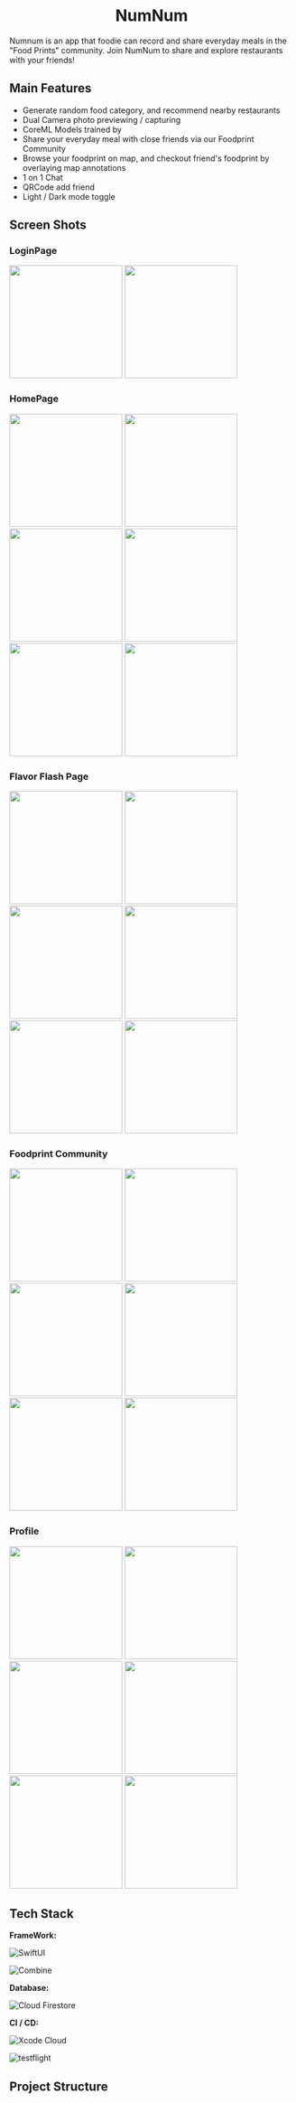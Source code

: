 <h1 align="center" id="title">NumNum</h1>

<p id="description">Numnum is an app that foodie can record and share everyday meals in the "Food Prints" community. Join NumNum to share and explore restaurants with your friends!</p>

## Main Features

- Generate random food category, and recommend nearby restaurants
- Dual Camera photo previewing / capturing
- CoreML Models trained by
- Share your everyday meal with close friends via our Foodprint Community
- Browse your foodprint on map, and checkout friend's foodprint by overlaying map annotations
- 1 on 1 Chat
- QRCode add friend
- Light / Dark mode toggle

## Screen Shots

### LoginPage

<img src="./Screenshots/login_dark.png" width="200"/>
<img src="./Screenshots/login_light.png" width="200"/>

### HomePage

<img src="./Screenshots/home_dark.png" width="200"/>
<img src="./Screenshots/restaurant-search_dark.png" width="200"/>
<img src="./Screenshots/restaurant-detail_dark.png" width="200"/>

<img src="./Screenshots/home_light.png" width="200"/>
<img src="./Screenshots/restaurant-search_light.png" width="200"/>
<img src="./Screenshots/restaurant-detail_light.png" width="200"/>

### Flavor Flash Page

<img src="./Screenshots/flavor-flash_dark.PNG" width="200"/>
<img src="./Screenshots/captured_dark.PNG" width="200"/>
<img src="./Screenshots/leave-foodprint_dark.PNG" width="200"/>

<img src="./Screenshots/flavor-flash_light.PNG" width="200"/>
<img src="./Screenshots/captured_light.PNG" width="200"/>
<img src="./Screenshots/leave-foodprint_light.PNG" width="200"/>

### Foodprint Community

<img src="./Screenshots/foodprint_dark.png" width="200"/>
<img src="./Screenshots/chatroom_dark.png" width="200"/>
<img src="./Screenshots/foodprint-comment_dark.png" width="200"/>

<img src="./Screenshots/foodprint_light.png" width="200"/>
<img src="./Screenshots/foodprint-comment_light.png" width="200"/>
<img src="./Screenshots/chatroom_light.png" width="200"/>

### Profile

<img src="./Screenshots/profile_dark.png" width="200"/>
<img src="./Screenshots/profile-foodprint-overlay_dark.png" width="200"/>
<img src="./Screenshots/profile-foodprint_dark.png" width="200"/>

<img src="./Screenshots/profile_light.png" width="200"/>
<img src="./Screenshots/profile-foodprint-overlay_light.png" width="200"/>
<img src="./Screenshots/profile-foodprint_light.png" width="200"/>



## Tech Stack

**FrameWork:**

![SwiftUI](https://img.shields.io/badge/SwiftUI-black?style=for-the-badge&logo=Swift)

![Combine](https://img.shields.io/badge/Combine-black?style=for-the-badge&logo=Combine)

**Database:**

![Cloud Firestore](https://img.shields.io/badge/Cloud%20Firestore-black?style=for-the-badge&logo=firebase)

**CI / CD:**

![Xcode Cloud](https://img.shields.io/badge/Xcode%20Cloud-lightblue?style=for-the-badge&logo=xcode)

![testflight](https://img.shields.io/badge/testflight-lightblue?style=for-the-badge&logo=testflight)

## Project Structure
